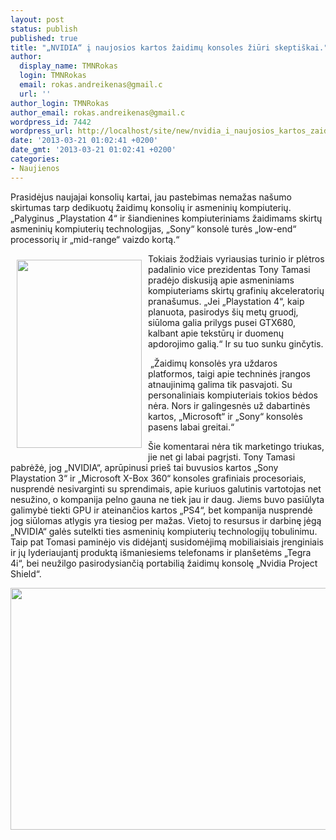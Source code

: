 ```yaml
---
layout: post
status: publish
published: true
title: "„NVIDIA“ į naujosios kartos žaidimų konsoles žiūri skeptiškai."
author:
  display_name: TMNRokas
  login: TMNRokas
  email: rokas.andreikenas@gmail.c
  url: ''
author_login: TMNRokas
author_email: rokas.andreikenas@gmail.c
wordpress_id: 7442
wordpress_url: http://localhost/site/new/nvidia_i_naujosios_kartos_zaidimu_konsoles_ziuri_skeptiskai/
date: '2013-03-21 01:02:41 +0200'
date_gmt: '2013-03-21 01:02:41 +0200'
categories:
- Naujienos
---
```

<p>
	Prasidėjus naujajai konsolių kartai, jau pastebimas nemažas na&scaron;umo skirtumas tarp dedikuotų žaidimų konsolių ir asmeninių kompiuterių. &bdquo;Palyginus &bdquo;Playstation 4&ldquo; ir &scaron;iandienines kompiuteriniams žaidimams skirtų asmeninių kompiuterių technologijas, &bdquo;Sony&ldquo; konsolė turės &bdquo;low-end&ldquo; processorių ir &bdquo;mid-range&ldquo; vaizdo kortą.&ldquo;</p>
<p>
	<img alt="" src="http://technews.lt/userfiles/tony.jpg" style="width: 200px; height: 301px; float: left; margin: 10px;" />Tokiais žodžiais vyriausias turinio ir plėtros padalinio vice prezidentas Tony Tamasi pradėjo diskusiją apie asmeniniams kompiuteriams skirtų grafinių akceleratorių prana&scaron;umus. &bdquo;Jei &bdquo;Playstation 4&ldquo;, kaip planuota, pasirodys &scaron;ių metų gruodį, siūloma galia prilygs pusei GTX680, kalbant apie tekstūrų ir duomenų apdorojimo galią.&ldquo; Ir su tuo sunku ginčytis.</p>
<p>
	&nbsp;&bdquo;Žaidimų konsolės yra uždaros platformos, taigi apie techninės įrangos atnaujinimą galima tik pasvajoti. Su personaliniais kompiuteriais tokios bėdos nėra. Nors ir galingesnės už dabartinės kartos, &bdquo;Microsoft&ldquo; ir &bdquo;Sony&ldquo; konsolės pasens labai greitai.&ldquo;</p>
<p>
	&Scaron;ie komentarai nėra tik marketingo triukas, jie net gi labai pagrįsti. Tony Tamasi pabrėžė, jog &bdquo;NVIDIA&ldquo;, aprūpinusi prie&scaron; tai buvusios kartos &bdquo;Sony Playstation 3&ldquo; ir &bdquo;Microsoft X-Box 360&ldquo; konsoles grafiniais procesoriais, nusprendė nesivarginti su sprendimais, apie kuriuos galutinis vartotojas net nesužino, o kompanija pelno gauna ne tiek jau ir daug. Jiems buvo pasiūlyta galimybė tiekti GPU ir ateinančios kartos &bdquo;PS4&ldquo;, bet kompanija nusprendė jog siūlomas atlygis yra tiesiog per mažas. Vietoj to resursus ir darbinę jėgą &bdquo;NVIDIA&ldquo; galės sutelkti ties asmeninių kompiuterių technologijų tobulinimu. Taip pat Tomasi paminėjo vis didėjantį susidomėjimą mobiliaisiais įrenginiais ir jų lyderiaujantį produktą i&scaron;maniesiems telefonams ir plan&scaron;etėms &bdquo;Tegra 4i&ldquo;, bei neužilgo pasirodysiančią portabilią žaidimų konsolę &bdquo;Nvidia Project Shield&ldquo;.</p>
<p>
	<img alt="" src="http://technews.lt/userfiles/project-shield-open-left.png" style="width: 520px; height: 387px;" /></p>
